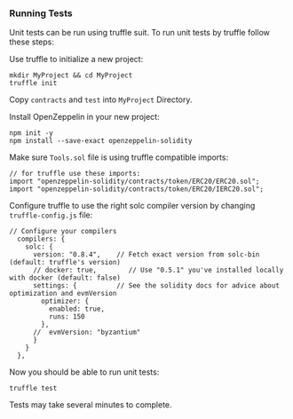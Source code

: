 ### Running Tests

Unit tests can be run using truffle suit. To run unit tests by truffle follow these steps:

 Use truffle to initialize a new project:

    mkdir MyProject && cd MyProject
    truffle init

Copy `contracts` and `test` into `MyProject` Directory.

Install OpenZeppelin in your new project:

    npm init -y
    npm install --save-exact openzeppelin-solidity

Make sure `Tools.sol` file is using truffle compatible imports:

```solidity
// for truffle use these imports:
import "openzeppelin-solidity/contracts/token/ERC20/ERC20.sol";
import "openzeppelin-solidity/contracts/token/ERC20/IERC20.sol";
```

Configure truffle to use the right solc compiler version by changing `truffle-config.js` file:

```
// Configure your compilers
  compilers: {
    solc: {
      version: "0.8.4",    // Fetch exact version from solc-bin (default: truffle's version)
      // docker: true,        // Use "0.5.1" you've installed locally with docker (default: false)
      settings: {          // See the solidity docs for advice about optimization and evmVersion
        optimizer: {
          enabled: true,
          runs: 150
        },
      //  evmVersion: "byzantium"
      }
    }
  },
```

Now you should be able to run unit tests:

    truffle test

Tests may take several minutes to complete.